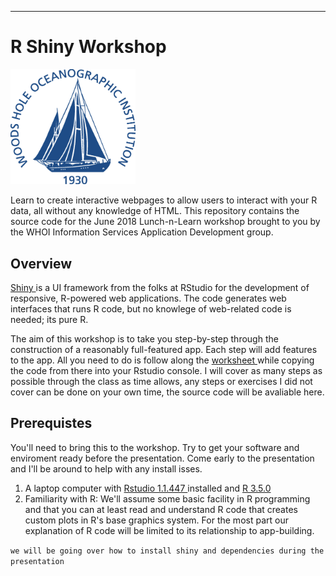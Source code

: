 <!---
All this should be 
commented out
-	What are you doing
-	What level of expertise is needed
-	What is needed on the persons laptop
-	What knowledge they will walk away with
-->
---

# R Shiny Workshop
<img src="https://github.com/WHOIGit/Rshinypresentation/raw/master/images/bluelogo.jpg" alt="theLogo!" width="200px"/>

Learn to create interactive webpages to allow users to interact with your R data, all without any knowledge of HTML. This repository contains the source code for the June 2018 Lunch-n-Learn workshop brought to you by the WHOI Information Services Application Development group.

## Overview
<a href = "http://shiny.rstudio.com/" target = "_blank">Shiny </a> is a UI framework from the folks at RStudio for the development of responsive, R-powered web applications. The code generates web interfaces that runs R code, but no knowlege of web-related code is needed; its pure R.


The aim of this workshop is to take you step-by-step through the construction of a reasonably full-featured app. Each step will add features to the app. All you need to do is follow along the <a href = "https://github.com/WHOIGit/Rshinypresentation/blob/master/worksheet.md" target = "_blank">worksheet </a>  while copying the code from there into your Rstudio console. I will cover as many steps as possible through the class as time allows, any steps or exercises I did not cover can be done on your own time, the source code will be avaliable here.
 
 
## Prerequistes

You'll need to bring this to the workshop. Try to get your software and enviroment ready before the presentation. Come early to the presentation and I'll be around to help with any install isses.

1. A laptop computer with <a href = "https://www.rstudio.com/products/rstudio/download/#download" target = "_blank">Rstudio 1.1.447 </a> installed and <a href = "http://mirrors.nics.utk.edu/cran/" target = "_blank">R 3.5.0 </a>
2. Familiarity with R: We'll assume some basic facility in R programming and that you can at least read and understand R code that creates custom plots in R's base graphics system. For the most part our explanation of R code will be limited to its relationship to app-building.

`we will be going over how to install shiny and dependencies during the presentation`

